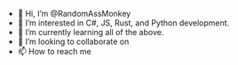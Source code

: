 - 👋 Hi, I’m @RandomAssMonkey
- 👀 I’m interested in C#, JS, Rust, and Python development.
- 🌱 I’m currently learning all of the above.
- 💞️ I’m looking to collaborate on 
- 📫 How to reach me

